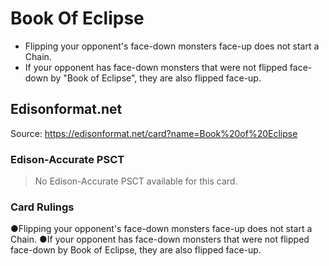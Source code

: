 # Book Of Eclipse

*   Flipping your opponent's face-down monsters face-up does not start a Chain.
*   If your opponent has face-down monsters that were not flipped face-down by "Book of Eclipse", they are also flipped face-up.

## Edisonformat.net

Source: https://edisonformat.net/card?name=Book%20of%20Eclipse

### Edison-Accurate PSCT

> No Edison-Accurate PSCT available for this card.

### Card Rulings

●Flipping your opponent's face-down monsters face-up does not start a Chain.
●If your opponent has face-down monsters that were not flipped face-down by Book of Eclipse, they are also flipped face-up.
            